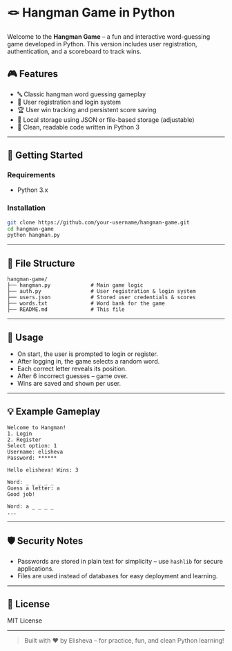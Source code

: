 
# 🪢 Hangman Game in Python

Welcome to the **Hangman Game** – a fun and interactive word-guessing game developed in Python. This version includes user registration, authentication, and a scoreboard to track wins.

## 🎮 Features

- 🔤 Classic hangman word guessing gameplay
- 👤 User registration and login system
- 🏆 User win tracking and persistent score saving
- 💾 Local storage using JSON or file-based storage (adjustable)
- 🧼 Clean, readable code written in Python 3

---

## 🚀 Getting Started

### Requirements

- Python 3.x

### Installation

```bash
git clone https://github.com/your-username/hangman-game.git
cd hangman-game
python hangman.py
```

---

## 📁 File Structure

```
hangman-game/
├── hangman.py             # Main game logic
├── auth.py                # User registration & login system
├── users.json             # Stored user credentials & scores
├── words.txt              # Word bank for the game
├── README.md              # This file
```

---

## 📌 Usage

- On start, the user is prompted to login or register.
- After logging in, the game selects a random word.
- Each correct letter reveals its position.
- After 6 incorrect guesses – game over.
- Wins are saved and shown per user.

---

## 💡 Example Gameplay

```
Welcome to Hangman!
1. Login
2. Register
Select option: 1
Username: elisheva
Password: ******

Hello elisheva! Wins: 3

Word: _ _ _ _ _
Guess a letter: a
Good job!

Word: a _ _ _ _
...
```

---

## 🛡️ Security Notes

- Passwords are stored in plain text for simplicity – use `hashlib` for secure applications.
- Files are used instead of databases for easy deployment and learning.

---

## 📜 License

MIT License

---

> Built with ❤️ by Elisheva – for practice, fun, and clean Python learning!

